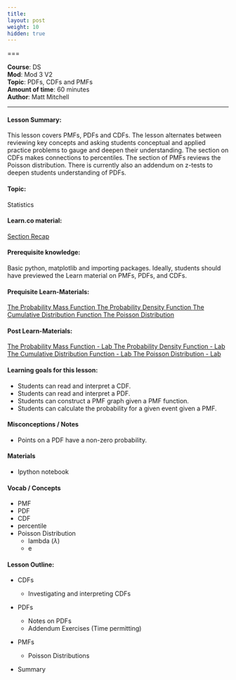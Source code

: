 ```yaml
---
title: 
layout: post
weight: 10
hidden: true
---
```


===


**Course**: DS   <br/>
**Mod**: Mod 3 V2         <br/>
**Topic**:  PDFs, CDFs and PMFs  <br/>
**Amount of time**: 60 minutes <br/>
**Author**: Matt Mitchell


***

#### Lesson Summary:

This lesson covers PMFs, PDFs and CDFs. The lesson alternates between reviewing key concepts and asking students conceptual and applied practice problems to gauge and deepen their understanding. The section on CDFs makes connections to percentiles. The section of PMFs reviews the Poisson distribution. There is currently also an addendum on z-tests to deepen students understanding of PDFs.

#### Topic:

Statistics 

#### Learn.co material:


[Section Recap](https://github.com/learn-co-curriculum/dsc-probability-section-recap)

#### Prerequisite knowledge:

Basic python, matplotlib and importing packages. Ideally, students should have previewed the Learn material on PMFs, PDFs, and CDFs. 

#### Prequisite Learn-Materials:

[The Probability Mass Function ](https://github.com/learn-co-curriculum/dsc-probability-mass-function)
[The Probability Density Function ](https://github.com/learn-co-curriculum/dsc-probability-density-function)
[The Cumulative Distribution Function ](https://github.com/learn-co-curriculum/dsc-cumulative-distribution-function)
[The Poisson Distribution](https://github.com/learn-co-curriculum/dsc-poisson-distribution)

#### Post Learn-Materials:
[The Probability Mass Function - Lab ](https://github.com/learn-co-curriculum/dsc-probability-mass-function-lab)
[The Probability Density Function - Lab ](https://github.com/learn-co-curriculum/probability-density-functions-lab)
[The Cumulative Distribution Function - Lab ](https://github.com/learn-co-curriculum/dsc-cumulative-distribution-function-lab)
[The Poisson Distribution - Lab](https://github.com/learn-co-curriculum/dsc-poisson-distribution-lab)




#### Learning goals for this lesson:


* Students can read and interpret a CDF.
* Students can read and interpret a PDF.
* Students can construct a PMF graph given a PMF function.
* Students can calculate the probability for a given event given a PMF.


#### Misconceptions / Notes

* Points on a PDF have a non-zero probability.

#### Materials
- Ipython notebook

#### Vocab / Concepts 

* PMF
* PDF
* CDF
* percentile
* Poisson Distribution
    * lambda ($\lambda$)
    * e

#### Lesson Outline:

* CDFs
    * Investigating and interpreting CDFs

* PDFs
    * Notes on PDFs
    * Addendum Exercises (Time permitting)
* PMFs
    * Poisson Distributions
* Summary